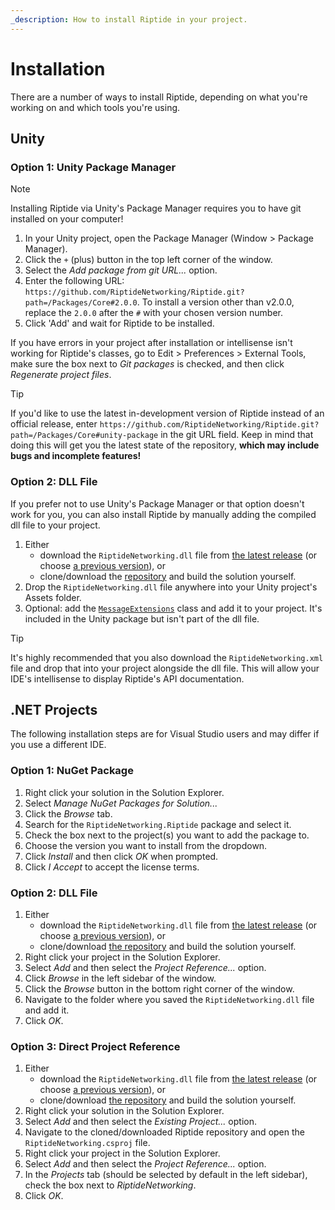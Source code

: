 ```yaml
---
_description: How to install Riptide in your project.
---
```


# Installation

There are a number of ways to install Riptide, depending on what you're working on and which tools you're using.

## Unity
### Option 1: Unity Package Manager

> [!NOTE]
> Installing Riptide via Unity's Package Manager requires you to have git installed on your computer!

1. In your Unity project, open the Package Manager (Window > Package Manager).
2. Click the `+` (plus) button in the top left corner of the window.
3. Select the *Add package from git URL...* option.
4. Enter the following URL: `https://github.com/RiptideNetworking/Riptide.git?path=/Packages/Core#2.0.0`. To install a version other than v2.0.0, replace the `2.0.0` after the `#` with your chosen version number.
5. Click 'Add' and wait for Riptide to be installed.

If you have errors in your project after installation or intellisense isn't working for Riptide's classes, go to Edit > Preferences > External Tools, make sure the box next to *Git packages* is checked, and then click *Regenerate project files*.

> [!TIP]
> If you'd like to use the latest in-development version of Riptide instead of an official release, enter `https://github.com/RiptideNetworking/Riptide.git?path=/Packages/Core#unity-package` in the git URL field. Keep in mind that doing this will get you the latest state of the repository, **which may include bugs and incomplete features!**

### Option 2: DLL File

If you prefer not to use Unity's Package Manager or that option doesn't work for you, you can also install Riptide by manually adding the compiled dll file to your project.

1. Either
    - download the `RiptideNetworking.dll` file from [the latest release](https://github.com/RiptideNetworking/Riptide/releases/latest) (or choose [a previous version](https://github.com/RiptideNetworking/Riptide/releases)), or
    - clone/download the [repository](https://github.com/RiptideNetworking/Riptide) and build the solution yourself.
2. Drop the `RiptideNetworking.dll` file anywhere into your Unity project's Assets folder.
3. Optional: add the <code><a href="https://github.com/RiptideNetworking/Riptide/blob/unity-package/Packages/Core/Runtime/UnitySpecific/MessageExtensions.cs">MessageExtensions</a></code> class and add it to your project. It's included in the Unity package but isn't part of the dll file.

> [!TIP]
> It's highly recommended that you also download the `RiptideNetworking.xml` file and drop that into your project alongside the dll file. This will allow your IDE's intellisense to display Riptide's API documentation.

## .NET Projects

The following installation steps are for Visual Studio users and may differ if you use a different IDE.

### Option 1: NuGet Package

1. Right click your solution in the Solution Explorer.
2. Select *Manage NuGet Packages for Solution...*
3. Click the *Browse* tab.
4. Search for the `RiptideNetworking.Riptide` package and select it.
5. Check the box next to the project(s) you want to add the package to.
6. Choose the version you want to install from the dropdown.
7. Click *Install* and then click *OK* when prompted.
8. Click *I Accept* to accept the license terms.

### Option 2: DLL File

1. Either
    - download the `RiptideNetworking.dll` file from [the latest release](https://github.com/RiptideNetworking/Riptide/releases/latest) (or choose [a previous version](https://github.com/RiptideNetworking/Riptide/releases)), or
    - clone/download [the repository](https://github.com/RiptideNetworking/Riptide) and build the solution yourself.
2. Right click your project in the Solution Explorer.
3. Select *Add* and then select the *Project Reference...* option.
4. Click *Browse* in the left sidebar of the window.
5. Click the *Browse* button in the bottom right corner of the window.
6. Navigate to the folder where you saved the `RiptideNetworking.dll` file and add it.
7. Click *OK*.

### Option 3: Direct Project Reference

1. Either
    - download the `RiptideNetworking.dll` file from [the latest release](https://github.com/RiptideNetworking/Riptide/releases/latest) (or choose [a previous version](https://github.com/RiptideNetworking/Riptide/releases)), or
    - clone/download [the repository](https://github.com/RiptideNetworking/Riptide) and build the solution yourself.
2. Right click your solution in the Solution Explorer.
3. Select *Add* and then select the *Existing Project...* option.
4. Navigate to the cloned/downloaded Riptide repository and open the `RiptideNetworking.csproj` file.
5. Right click your project in the Solution Explorer.
6. Select *Add* and then select the *Project Reference...* option.
7. In the *Projects* tab (should be selected by default in the left sidebar), check the box next to *RiptideNetworking*.
8. Click *OK*.